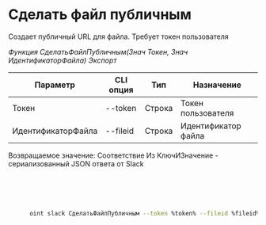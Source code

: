 ﻿---
sidebar_position: 5
---

# Сделать файл публичным
 Создает публичный URL для файла. Требует токен пользователя


*Функция СделатьФайлПубличным(Знач Токен, Знач ИдентификаторФайла) Экспорт*

  | Параметр | CLI опция | Тип | Назначение |
  |-|-|-|-|
  | Токен | --token | Строка | Токен пользователя |
  | ИдентификаторФайла | --fileid | Строка | Идентификатор файла |

  
  Возвращаемое значение:   Соответствие Из КлючИЗначение - сериализованный JSON ответа от Slack

```bsl title="Пример кода"
	

	
```

```sh title="Пример команды CLI"
    
      oint slack СделатьФайлПубличным --token %token% --fileid %fileid%


```


```json title="Результат"



```
